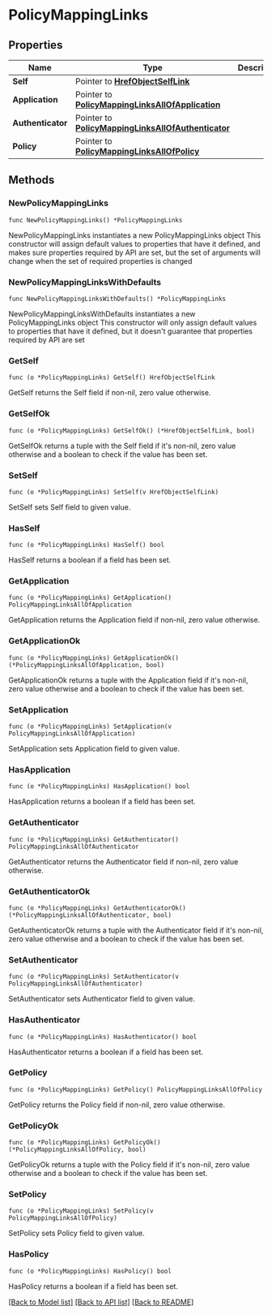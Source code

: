 # PolicyMappingLinks

## Properties

Name | Type | Description | Notes
------------ | ------------- | ------------- | -------------
**Self** | Pointer to [**HrefObjectSelfLink**](HrefObjectSelfLink.md) |  | [optional] 
**Application** | Pointer to [**PolicyMappingLinksAllOfApplication**](PolicyMappingLinksAllOfApplication.md) |  | [optional] 
**Authenticator** | Pointer to [**PolicyMappingLinksAllOfAuthenticator**](PolicyMappingLinksAllOfAuthenticator.md) |  | [optional] 
**Policy** | Pointer to [**PolicyMappingLinksAllOfPolicy**](PolicyMappingLinksAllOfPolicy.md) |  | [optional] 

## Methods

### NewPolicyMappingLinks

`func NewPolicyMappingLinks() *PolicyMappingLinks`

NewPolicyMappingLinks instantiates a new PolicyMappingLinks object
This constructor will assign default values to properties that have it defined,
and makes sure properties required by API are set, but the set of arguments
will change when the set of required properties is changed

### NewPolicyMappingLinksWithDefaults

`func NewPolicyMappingLinksWithDefaults() *PolicyMappingLinks`

NewPolicyMappingLinksWithDefaults instantiates a new PolicyMappingLinks object
This constructor will only assign default values to properties that have it defined,
but it doesn't guarantee that properties required by API are set

### GetSelf

`func (o *PolicyMappingLinks) GetSelf() HrefObjectSelfLink`

GetSelf returns the Self field if non-nil, zero value otherwise.

### GetSelfOk

`func (o *PolicyMappingLinks) GetSelfOk() (*HrefObjectSelfLink, bool)`

GetSelfOk returns a tuple with the Self field if it's non-nil, zero value otherwise
and a boolean to check if the value has been set.

### SetSelf

`func (o *PolicyMappingLinks) SetSelf(v HrefObjectSelfLink)`

SetSelf sets Self field to given value.

### HasSelf

`func (o *PolicyMappingLinks) HasSelf() bool`

HasSelf returns a boolean if a field has been set.

### GetApplication

`func (o *PolicyMappingLinks) GetApplication() PolicyMappingLinksAllOfApplication`

GetApplication returns the Application field if non-nil, zero value otherwise.

### GetApplicationOk

`func (o *PolicyMappingLinks) GetApplicationOk() (*PolicyMappingLinksAllOfApplication, bool)`

GetApplicationOk returns a tuple with the Application field if it's non-nil, zero value otherwise
and a boolean to check if the value has been set.

### SetApplication

`func (o *PolicyMappingLinks) SetApplication(v PolicyMappingLinksAllOfApplication)`

SetApplication sets Application field to given value.

### HasApplication

`func (o *PolicyMappingLinks) HasApplication() bool`

HasApplication returns a boolean if a field has been set.

### GetAuthenticator

`func (o *PolicyMappingLinks) GetAuthenticator() PolicyMappingLinksAllOfAuthenticator`

GetAuthenticator returns the Authenticator field if non-nil, zero value otherwise.

### GetAuthenticatorOk

`func (o *PolicyMappingLinks) GetAuthenticatorOk() (*PolicyMappingLinksAllOfAuthenticator, bool)`

GetAuthenticatorOk returns a tuple with the Authenticator field if it's non-nil, zero value otherwise
and a boolean to check if the value has been set.

### SetAuthenticator

`func (o *PolicyMappingLinks) SetAuthenticator(v PolicyMappingLinksAllOfAuthenticator)`

SetAuthenticator sets Authenticator field to given value.

### HasAuthenticator

`func (o *PolicyMappingLinks) HasAuthenticator() bool`

HasAuthenticator returns a boolean if a field has been set.

### GetPolicy

`func (o *PolicyMappingLinks) GetPolicy() PolicyMappingLinksAllOfPolicy`

GetPolicy returns the Policy field if non-nil, zero value otherwise.

### GetPolicyOk

`func (o *PolicyMappingLinks) GetPolicyOk() (*PolicyMappingLinksAllOfPolicy, bool)`

GetPolicyOk returns a tuple with the Policy field if it's non-nil, zero value otherwise
and a boolean to check if the value has been set.

### SetPolicy

`func (o *PolicyMappingLinks) SetPolicy(v PolicyMappingLinksAllOfPolicy)`

SetPolicy sets Policy field to given value.

### HasPolicy

`func (o *PolicyMappingLinks) HasPolicy() bool`

HasPolicy returns a boolean if a field has been set.


[[Back to Model list]](../README.md#documentation-for-models) [[Back to API list]](../README.md#documentation-for-api-endpoints) [[Back to README]](../README.md)


